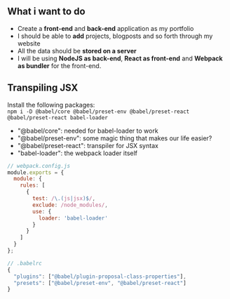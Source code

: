 ## What i want to do

- Create a **front-end** and **back-end** application as my portfolio
- I should be able to **add** projects, blogposts and so forth through my website
- All the data should be **stored on a server**
- I will be using **NodeJS as back-end**, **React as front-end** and **Webpack as bundler** for the front-end.

## Transpiling JSX

Install the following packages:  
`npm i -D @babel/core @babel/preset-env @babel/preset-react @babel/preset-react babel-loader`

- "@babel/core": needed for babel-loader to work
- "@babel/preset-env": some magic thing that makes our life easier?
- "@babel/preset-react": transpiler for JSX syntax
- "babel-loader": the webpack loader itself

```javascript
// webpack.config.js
module.exports = {
  module: {
    rules: [
      {
        test: /\.(js|jsx)$/,
        exclude: /node_modules/,
        use: {
          loader: 'babel-loader'
        }
      }
    ]
  }
};
```

```javascript
// .babelrc
{
  "plugins": ["@babel/plugin-proposal-class-properties"],
  "presets": ["@babel/preset-env", "@babel/preset-react"]
}
```
